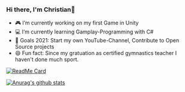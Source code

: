 ### Hi there, I'm Christian👋
- :video_game: I’m currently working on my first Game in Unity
- :computer: I’m currently learning Gamplay-Programming with C#
- :goal_net: Goals 2021: Start my own YouTube-Channel, Contribute to Open Source projects
- :smile: Fun fact: Since my gratuation as certified gymnastics teacher I haven't done much sport.


[![ReadMe Card](https://github-readme-stats.vercel.app/api/pin/?username=ChrisPfeuffer&repo=ErstesSemester&theme=algolia)](https://github.com/anuraghazra/github-readme-stats)

[![Anurag's github stats](https://github-readme-stats.vercel.app/api?username=ChrisPfeuffer&count_private=true&show_icons=true&theme=algolia)](https://github.com/anuraghazra/github-readme-stats)
